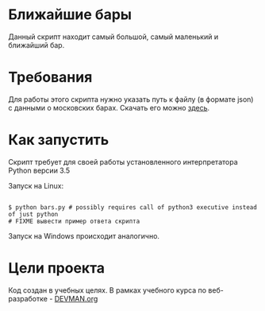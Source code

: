 # Ближайшие бары

Данный скрипт находит самый большой, самый маленький и ближайший бар.
# Требования
Для работы этого скрипта нужно указать путь к файлу (в формате json) с данными о московских барах. Скачать его можно <a href="http://data.mos.ru/opendata/7710881420-bary">здесь</a>.

# Как запустить

Скрипт требует для своей работы установленного интерпретатора Python версии 3.5

Запуск на Linux:

```#!bash

$ python bars.py # possibly requires call of python3 executive instead of just python
# FIXME вывести пример ответа скрипта

```

Запуск на Windows происходит аналогично.

# Цели проекта

Код создан в учебных целях. В рамках учебного курса по веб-разработке - [DEVMAN.org](https://devman.org)
